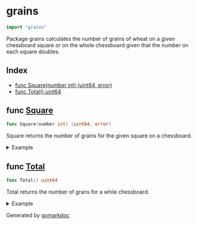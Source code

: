 <!-- Code generated by gomarkdoc. DO NOT EDIT -->

# grains

```go
import "grains"
```

Package grains calculates the number of grains of wheat on a given chessboard square or on the whole chessboard given that the number on each square doubles\.

## Index

- [func Square(number int) (uint64, error)](<#func-square>)
- [func Total() uint64](<#func-total>)


## func [Square](<https://github.com/vpayno/exercism-workspace/blob/main/go/grains/grains.go#L29>)

```go
func Square(number int) (uint64, error)
```

Square returns the number of grains for the given square on a chessboard\.

<details><summary>Example</summary>
<p>

```go
{
	fmt.Println(Square(0))
	fmt.Println(Square(1))
	fmt.Println(Square(2))
	fmt.Println(Square(64))

}
```

#### Output

```
0 [0] is not a valid square id on our chess board.
1 <nil>
2 <nil>
9223372036854775808 <nil>
```

</p>
</details>

## func [Total](<https://github.com/vpayno/exercism-workspace/blob/main/go/grains/grains.go#L40>)

```go
func Total() uint64
```

Total returns the number of grans for a while chessboard\.

<details><summary>Example</summary>
<p>

```go
{
	fmt.Println(Total())

}
```

#### Output

```
18446744073709551615
```

</p>
</details>



Generated by [gomarkdoc](<https://github.com/princjef/gomarkdoc>)
